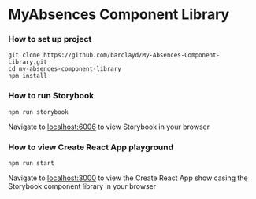 # MyAbsences Component Library

### How to set up project

```shell script
git clone https://github.com/barclayd/My-Absences-Component-Library.git
cd my-absences-component-library
npm install
```

### How to run Storybook

```shell script
npm run storybook
```

Navigate to [localhost:6006](http://localhost:6000) to view Storybook in your browser

### How to view Create React App playground

```shell script
npm run start
```

Navigate to [localhost:3000](http://localhost:3000) to view the Create React App show casing the Storybook component library in your browser
